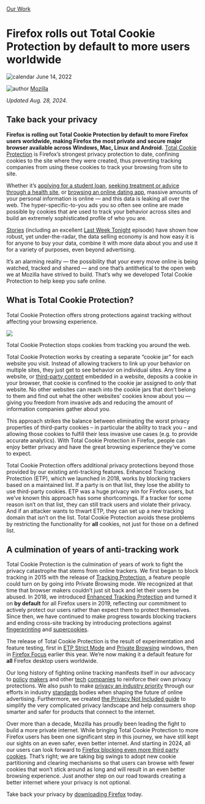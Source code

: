 [Our Work](https://blog.mozilla.org/en/category/mozilla/)

# Firefox rolls out Total Cookie Protection by default to more users worldwide

![calendar](https://blog.mozilla.org/wp-content/themes/foxtail/assets/images/icons/calendar.svg) June 14, 2022

![author](https://blog.mozilla.org/wp-content/themes/foxtail/assets/images/icons/author.svg) [Mozilla](https://blog.mozilla.org/en/author/mozilla/ "Posts by Mozilla")

*Updated Aug. 28, 2024*.

## Take back your privacy

**Firefox is rolling out Total Cookie Protection by default to more Firefox users worldwide, making Firefox the most private and secure major browser available across Windows, Mac, Linux and Android.** [Total Cookie Protection](https://blog.mozilla.org/products/firefox/firefox-tips/internet-safety-for-families-total-cookie-protection/) is Firefox’s strongest privacy protection to date, confining cookies to the site where they were created, thus preventing tracking companies from using these cookies to track your browsing from site to site.

Whether it’s [applying for a student loan](https://themarkup.org/pixel-hunt/2022/04/28/applied-for-student-aid-online-facebook-saw-you), [seeking treatment or advice through a health site](https://www.wired.com/story/health-site-ad-tracking/), or [browsing an online dating app](https://www.wsj.com/articles/grindr-user-data-has-been-for-sale-for-years-11651492800?mod=hp_lead_pos4), massive amounts of your personal information is online — and this data is leaking all over the web. The hyper-specific-to-you ads you so often see online are made possible by cookies that are used to track your behavior across sites and build an extremely sophisticated profile of who you are.

[Stories](https://www.vox.com/recode/22587248/grindr-app-location-data-outed-priest-jeffrey-burrill-pillar-data-harvesting) (including an excellent [Last Week Tonight](https://www.youtube.com/watch?v=wqn3gR1WTcA&ab_channel=LastWeekTonight) episode) have shown how robust, yet under-the-radar, the data selling economy is and how easy it is for anyone to buy your data, combine it with more data about you and use it for a variety of purposes, even beyond advertising.

It’s an alarming reality — the possibility that your every move online is being watched, tracked and shared — and one that’s antithetical to the open web we at Mozilla have strived to build. That’s why we developed Total Cookie Protection to help keep you safe online.

## **What is Total Cookie Protection?**

Total Cookie Protection offers strong protections against tracking without affecting your browsing experience.

![](https://blog.mozilla.org/wp-content/blogs.dir/278/files/2023/04/moz_TotalCookieProtection_1200x800@2x-1024x682.jpg)

Total Cookie Protection stops cookies from tracking you around the web.

Total Cookie Protection works by creating a separate “cookie jar” for each website you visit. Instead of allowing trackers to link up your behavior on multiple sites, they just get to see behavior on individual sites. Any time a website, or [third-party content](https://support.mozilla.org/en-US/kb/third-party-cookies-firefox-tracking-protection#:~:text=Third%2Dparty%20cookies%20are%20cookies,considered%20a%20third%2Dparty%20cookie.) embedded in a website, deposits a cookie in your browser, that cookie is confined to the cookie jar assigned to *only* that website. No other websites can reach into the cookie jars that don’t belong to them and find out what the other websites’ cookies know about you — giving you freedom from invasive ads and reducing the amount of information companies gather about you.

This approach strikes the balance between eliminating the worst privacy properties of third-party cookies – in particular the ability to track you – and allowing those cookies to fulfill their less invasive use cases (e.g. to provide accurate analytics). With Total Cookie Protection in Firefox, people can enjoy better privacy and have the great browsing experience they’ve come to expect.

Total Cookie Protection offers additional privacy protections beyond those provided by our existing anti-tracking features. Enhanced Tracking Protection (ETP), which we launched in 2018, works by blocking trackers based on a maintained list. If a party is on that list, they lose the ability to use third-party cookies. ETP was a huge privacy win for Firefox users, but we’ve known this approach has some shortcomings. If a tracker for some reason isn’t on that list, they can still track users and violate their privacy. And if an attacker wants to thwart ETP, they can set up a new tracking domain that isn’t on the list. Total Cookie Protection avoids these problems by restricting the functionality for **all** cookies, not just for those on a defined list.

## **A culmination of years of anti-tracking work**

Total Cookie Protection is the culmination of years of work to fight the privacy catastrophe that stems from online trackers. We first began to block tracking in 2015 with the release of [Tracking Protection](https://blog.mozilla.org/en/products/firefox/firefox-now-offers-a-more-private-browsing-experience/), a feature people could turn on by going into Private Browsing mode. We recognized at that time that browser makers couldn’t just sit back and let their users be abused. In 2018, we introduced [Enhanced Tracking Protection](https://blog.mozilla.org/en/products/firefox/latest-firefox-rolls-out-enhanced-tracking-protection/) and turned it on **by default** for all Firefox users in 2019, reflecting our commitment to actively protect our users rather than expect them to protect themselves. Since then, we have continued to make progress towards blocking trackers and ending cross-site tracking by introducing protections against [fingerprinting](https://www.mozilla.org/en-US/firefox/features/block-fingerprinting/) and [supercookies](https://blog.mozilla.org/security/2021/01/26/supercookie-protections/).

The release of Total Cookie Protection is the result of experimentation and feature testing, first in [ETP Strict Mode](https://blog.mozilla.org/security/2021/02/23/total-cookie-protection/) and [Private Browsing](https://blog.mozilla.org/security/2021/06/01/total-cookie-protection-in-private-browsing/) windows, then in [Firefox Focus](https://blog.mozilla.org/en/mozilla/new-privacy-protection-for-firefox-focus-on-android/#:~:text=Focus%20on%20Android.-,Total%20Cookie%20Protection%20works%20by%20maintaining%20a%20separate%20%E2%80%9Ccookie%20jar,jar%20assigned%20to%20that%20website.) earlier this year. We’re now making it a default feature for **all** Firefox desktop users worldwide.

Our long history of fighting online tracking manifests itself in our advocacy to [policy](https://blog.mozilla.org/netpolicy/2019/12/31/bringing-californias-privacy-law-to-all-firefox-users-in-2020/) [makers](https://blog.mozilla.org/netpolicy/2017/05/09/eprivacy/) and other [tech](https://foundation.mozilla.org/en/campaigns/open-letter-to-venmo-make-privacy-the-default/) [companies](https://blog.mozilla.org/en/mozilla/the-bug-in-apples-latest-marketing-campaign/) to reinforce their own privacy protections. We also push to make [privacy an industry priority](https://blog.mozilla.org/en/mozilla/privacy-preserving-attribution-for-advertising/) through our efforts in industry [standards](https://www.w3.org/community/patcg/) bodies when shaping the future of online advertising. Furthermore, we created [the Privacy Not Included guide](https://foundation.mozilla.org/en/privacynotincluded/about/why/) to simplify the very complicated privacy landscape and help consumers shop smarter and safer for products that connect to the internet.

Over more than a decade, Mozilla has proudly been leading the fight to build a more private internet. While bringing Total Cookie Protection to more Firefox users has been one significant step in this journey, we have still kept our sights on an even safer, even better internet. And starting in 2024, all our users can look forward to [Firefox blocking even more third party cookies](https://developer.mozilla.org/en-US/blog/goodbye-third-party-cookies/). That’s right; we are taking big swings to adopt new cookie partitioning and clearing mechanisms so that users can browse with fewer cookies that won’t stick around as long and will result in an even better browsing experience. Just another step on our road towards creating a better internet where your privacy is not optional.

Take back your privacy by [downloading Firefox](https://www.mozilla.org/en-US/firefox/new/) today.
